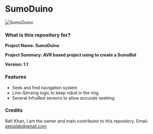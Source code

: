 # SumoDuino 

![SumoDuino](http://www.fingertechrobotics.com/prodimages/kits/Rhino_top.png)

### What is this repository for?
**Project Name: SumoDuino**

**Project Summary: AVR based project using to create a SumoBot**

**Version: 1.1**

### Features
* Seek and find navigation system
* Line-Sensing logic to keep robot in the ring
* Several InfraRed sensors to allow accurate seeking


### Credits
Rafi Khan, I am the owner and main contributor to this repository.
Email: zetoslab@gmail.com
